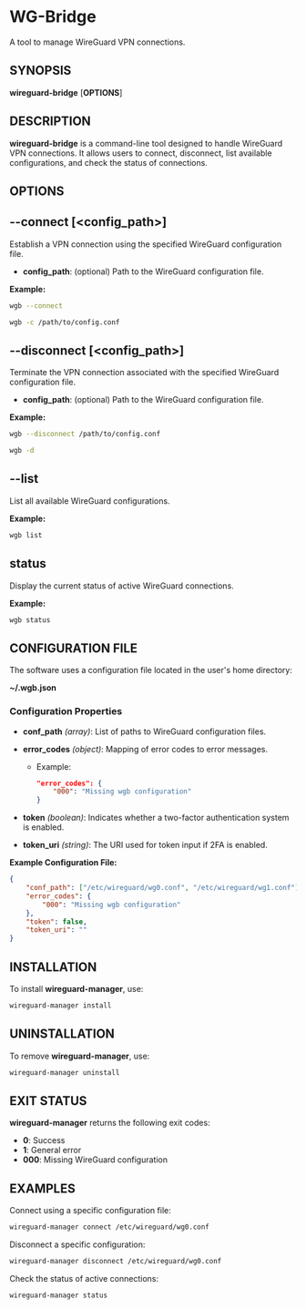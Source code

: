 # WG-Bridge

A tool to manage WireGuard VPN connections.

## SYNOPSIS

**wireguard-bridge** [**OPTIONS**]

## DESCRIPTION

**wireguard-bridge** is a command-line tool designed to handle WireGuard VPN
connections. It allows users to connect, disconnect, list available
configurations, and check the status of connections.

## OPTIONS

## --connect [<config_path>]

Establish a VPN connection using the specified WireGuard configuration file.

- **config_path**: (optional) Path to the WireGuard configuration file.

**Example:**

```sh
wgb --connect
```

```sh
wgb -c /path/to/config.conf
```

## --disconnect [<config_path>]

Terminate the VPN connection associated with the specified WireGuard
configuration file.

- **config_path**: (optional) Path to the WireGuard configuration file.

**Example:**

```sh
wgb --disconnect /path/to/config.conf
```

```sh
wgb -d
```

## --list

List all available WireGuard configurations.

**Example:**

```sh
wgb list
```

## status

Display the current status of active WireGuard connections.

**Example:**

```sh
wgb status
```

## CONFIGURATION FILE

The software uses a configuration file located in the user's home directory:

**~/.wgb.json**

### Configuration Properties

- **conf_path** *(array)*: List of paths to WireGuard configuration files.
- **error_codes** *(object)*: Mapping of error codes to error messages.
  - Example:

    ```json
    "error_codes": {
        "000": "Missing wgb configuration"
    }
    ```

- **token** *(boolean)*: Indicates whether a two-factor authentication system
is enabled.
- **token_uri** *(string)*: The URI used for token input if 2FA is enabled.

**Example Configuration File:**

```json
{
    "conf_path": ["/etc/wireguard/wg0.conf", "/etc/wireguard/wg1.conf"],
    "error_codes": {
        "000": "Missing wgb configuration"
    },
    "token": false,
    "token_uri": ""
}
```

## INSTALLATION

To install **wireguard-manager**, use:

```sh
wireguard-manager install
```

## UNINSTALLATION

To remove **wireguard-manager**, use:

```sh
wireguard-manager uninstall
```

## EXIT STATUS

**wireguard-manager** returns the following exit codes:

- **0**: Success
- **1**: General error
- **000**: Missing WireGuard configuration

## EXAMPLES

Connect using a specific configuration file:

```sh
wireguard-manager connect /etc/wireguard/wg0.conf
```

Disconnect a specific configuration:

```sh
wireguard-manager disconnect /etc/wireguard/wg0.conf
```

Check the status of active connections:

```sh
wireguard-manager status
```
